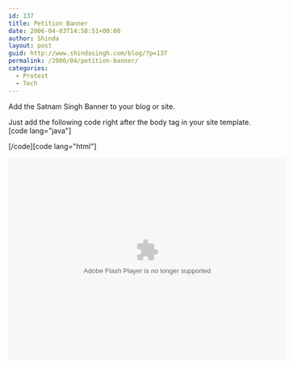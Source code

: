 ```yaml
---
id: 137
title: Petition Banner
date: 2006-04-03T14:58:51+00:00
author: Shinda
layout: post
guid: http://www.shindasingh.com/blog/?p=137
permalink: /2006/04/petition-banner/
categories:
  - Protest
  - Tech
---
```

Add the Satnam Singh Banner to your blog or site.

Just add the following code right after the body tag in your site template. [code lang="java"]


  
\[/code\]\[code lang="html"\] 

<div id="florida" style="margin: 0 auto; position:absolute; float:left; z-index:1; text-align:center; visibility:visible;" >
  <embed src="http://www.sikhstudents.ca/florida/stop.swf" quality="high" wmode="transparent" bgcolor="#ffffff" width="550" height="400" name="stop" align="middle" allowScriptAccess="always" type="application/x-shockwave-flash" pluginspage="http://www.macromedia.com/go/getflashplayer" />
</div> [/code]